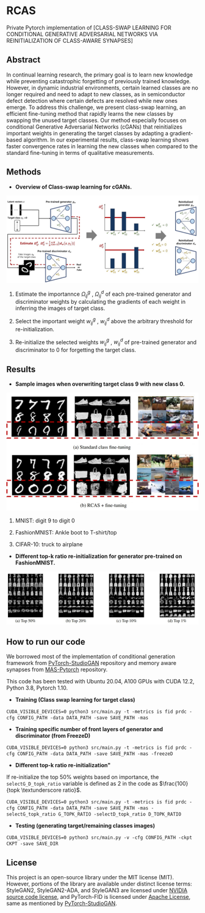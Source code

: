 # RCAS
Private Pytorch implementation of [CLASS-SWAP LEARNING FOR CONDITIONAL GENERATIVE ADVERSARIAL NETWORKS VIA REINITIALIZATION OF CLASS-AWARE SYNAPSES]


## Abstract
In continual learning research, the primary goal is to learn new knowledge while preventing catastrophic forgetting of previously trained knowledge. However, in dynamic industrial environments, certain learned classes are no longer required and need to adapt to new classes, as in semiconductor defect detection where certain defects are resolved while new ones emerge. To address this challenge, we present class-swap learning, an efficient fine-tuning method that rapidly learns the new classes by swapping the unused target classes. Our method especially focuses on conditional Generative Adversarial Networks (cGANs) that reinitializes important weights in generating the target classes by adapting a gradient-based algorithm. In our experimental results, class-swap learning shows faster convergence rates in learning the new classes when compared to the standard fine-tuning in terms of qualitative measurements.

## Methods
- **Overview of Class-swap learning for cGANs.**
<img src=https://github.com/mshdjren/RCAS/blob/master/figures/main_figure.jpg>

 1) Estimate the importannce $\Omega_{ij}^{g}$ , $\Omega_{ij}^{d}$ of each pre-trained generator and discriminator weights by calculating the gradients of each weight in inferring the images of target class.

 2) Select the important weight $w_{ij}^{g}$ , $w_{ij}^{d}$ above the arbitrary threshold for re-initialization.
  
 3) Re-initialize the selected weights $w_{ij}^{g}$ , $w_{ij}^{d}$ of pre-trained generator and discriminator to 0 for forgetting the target class.

## Results
- **Sample images when overwriting target class 9 with new class 0.**
<img src=https://github.com/mshdjren/RCAS/blob/master/figures/figure_sample.jpg>

  1) MNIST: digit 9 to digit 0

  2) FashionMNIST: Ankle boot to T-shirt/top

  3) CIFAR-10: truck to airplane

- **Different top-k ratio re-initialization for generator pre-trained on FashionMNIST.**
<img src=https://github.com/mshdjren/RCAS/blob/master/figures/figure_top_ratio.jpg>

## How to run our code
We borrowed most of the implementation of conditional generation framework from [PyTorch-StudioGAN](https://github.com/POSTECH-CVLab/PyTorch-StudioGAN) repository
and memory aware synapses from [MAS-Pytorch](https://github.com/deepanshgoyal33/MAS-Pytorch/tree/master) repository.

This code has been tested with Ubuntu 20.04, A100 GPUs with CUDA 12.2, Python 3.8, Pytorch 1.10.

- **Training (Class swap learning for target class)**
````
CUDA_VISIBLE_DEVICES=0 python3 src/main.py -t -metrics is fid prdc -cfg CONFIG_PATH -data DATA_PATH -save SAVE_PATH -mas 
````
- **Training specific number of front layers of generator and discriminator (from FreezeD)**
````
CUDA_VISIBLE_DEVICES=0 python3 src/main.py -t -metrics is fid prdc -cfg CONFIG_PATH -data DATA_PATH -save SAVE_PATH -mas -freezeD 
````
- **Different top-k ratio re-initialization"**

If re-initialize the top 50% weights based on importance, the `selectG_D_topk_ratio` variable is defined as 2 in the code as $\frac{100}{topk \textunderscore ratio}$.

````
CUDA_VISIBLE_DEVICES=0 python3 src/main.py -t -metrics is fid prdc -cfg CONFIG_PATH -data DATA_PATH -save SAVE_PATH -mas -selectG_topk_ratio G_TOPK_RATIO -selectD_topk_ratio D_TOPK_RATIO
````
- **Testing (generating target/remaining classes images)**
````
CUDA_VISIBLE_DEVICES=0 python3 src/main.py -v -cfg CONFIG_PATH -ckpt CKPT -save SAVE_DIR
````

## License
This project is an open-source library under the MIT license (MIT). However, portions of the library are available under distinct license terms: StyleGAN2, StyleGAN2-ADA, and StyleGAN3 are licensed under [NVIDIA source code license](https://github.com/POSTECH-CVLab/PyTorch-StudioGAN/blob/master/LICENSE-NVIDIA), and PyTorch-FID is licensed under [Apache License](https://github.com/POSTECH-CVLab/PyTorch-StudioGAN/blob/master/src/metrics/fid.py), same as mentioned by [PyTorch-StudioGAN](https://github.com/POSTECH-CVLab/PyTorch-StudioGAN). 
